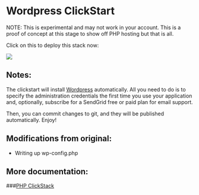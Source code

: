 #  Wordpress ClickStart

NOTE: This is experimental and may not work in your account. This is a proof of concept at this stage to show off PHP hosting but that is all.

Click on this to deploy this stack now:

<a href="https://grandcentral.cloudbees.com/?CB_clickstart=https://github.com/cristiboariu/wordpress-clickstart/master/clickstart.json"><img src="https://d3ko533tu1ozfq.cloudfront.net/clickstart/deployInstantly_white.png"/></a>

## Notes:
The clickstart will install <a href="http://wordpress.org">Wordpress</a> automatically. All you need to do is to specify the administration credentials the first time you use your application and, optionally, subscribe for a SendGrid free or paid plan for email support. 

Then, you can commit changes to git, and they will be published automatically. Enjoy!

## Modifications from original:

- Writing up wp-config.php

## More documentation:

###[PHP ClickStack](https://github.com/cloudbees-community/php-clickstack)

